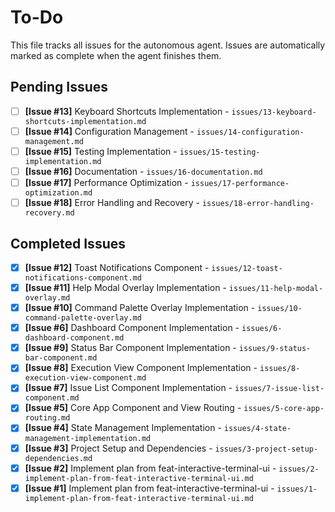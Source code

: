 # To-Do

This file tracks all issues for the autonomous agent. Issues are automatically marked as complete when the agent finishes them.

## Pending Issues
- [ ] **[Issue #13]** Keyboard Shortcuts Implementation - `issues/13-keyboard-shortcuts-implementation.md`
- [ ] **[Issue #14]** Configuration Management - `issues/14-configuration-management.md`
- [ ] **[Issue #15]** Testing Implementation - `issues/15-testing-implementation.md`
- [ ] **[Issue #16]** Documentation - `issues/16-documentation.md`
- [ ] **[Issue #17]** Performance Optimization - `issues/17-performance-optimization.md`
- [ ] **[Issue #18]** Error Handling and Recovery - `issues/18-error-handling-recovery.md`

## Completed Issues
- [x] **[Issue #12]** Toast Notifications Component - `issues/12-toast-notifications-component.md`
- [x] **[Issue #11]** Help Modal Overlay Implementation - `issues/11-help-modal-overlay.md`
- [x] **[Issue #10]** Command Palette Overlay Implementation - `issues/10-command-palette-overlay.md`
- [x] **[Issue #6]** Dashboard Component Implementation - `issues/6-dashboard-component.md`
- [x] **[Issue #9]** Status Bar Component Implementation - `issues/9-status-bar-component.md`
- [x] **[Issue #8]** Execution View Component Implementation - `issues/8-execution-view-component.md`
- [x] **[Issue #7]** Issue List Component Implementation - `issues/7-issue-list-component.md`
- [x] **[Issue #5]** Core App Component and View Routing - `issues/5-core-app-routing.md`
- [x] **[Issue #4]** State Management Implementation - `issues/4-state-management-implementation.md`
- [x] **[Issue #3]** Project Setup and Dependencies - `issues/3-project-setup-dependencies.md`
- [x] **[Issue #2]** Implement plan from feat-interactive-terminal-ui - `issues/2-implement-plan-from-feat-interactive-terminal-ui.md`
- [x] **[Issue #1]** Implement plan from feat-interactive-terminal-ui - `issues/1-implement-plan-from-feat-interactive-terminal-ui.md`